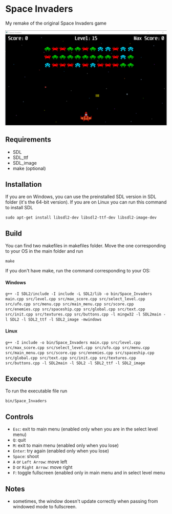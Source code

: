# Space Invaders
My remake of the original Space Invaders game 
  
![alt text](sample_images/img1.png)

## Requirements  
- SDL
- SDL_ttf
- SDL_image
- make (optional)

## Installation
If you are on Windows, you can use the preinstalled SDL version in SDL folder (it's the 64-bit version). If you are on Linux you can run this command to install SDL
```
sudo apt-get install libsdl2-dev libsdl2-ttf-dev libsdl2-image-dev
```
## Build
You can find two makefiles in makefiles folder. Move the one corresponding to your OS in the main folder and run 
```
make
```  
If you don't have make, run the command corresponding to your OS:  
#### Windows
```
g++ -I SDL2/include -I include -L SDL2/lib -o bin/Space_Invaders main.cpp src/level.cpp src/max_score.cpp src/select_level.cpp src/ufo.cpp src/menu.cpp src/main_menu.cpp src/score.cpp src/enemies.cpp src/spaceship.cpp src/global.cpp src/text.cpp src/init.cpp src/textures.cpp src/buttons.cpp -l mingw32 -l SDL2main -l SDL2 -l SDL2_ttf -l SDL2_image -mwindows
```
#### Linux
```
g++ -I include -o bin/Space_Invaders main.cpp src/level.cpp src/max_score.cpp src/select_level.cpp src/ufo.cpp src/menu.cpp src/main_menu.cpp src/score.cpp src/enemies.cpp src/spaceship.cpp src/global.cpp src/text.cpp src/init.cpp src/textures.cpp src/buttons.cpp -l SDL2main -l SDL2 -l SDL2_ttf -l SDL2_image

```

## Execute
To run the executable file run 
```
bin/Space_Invaders
```

## Controls
- `Esc`: exit to main menu (enabled only when you are in the select level menu)
- `Q`: quit
- `M`: exit to main menu (enabled only when you lose)
- `Enter`: try again (enabled only when you lose)
- `Space`: shoot
- `A` or `Left Arrow`: move left
- `D` or `Right Arrow`: move right
- `F`: toggle fullscreen (enabled only in main menu and in select level menu

## Notes
- sometimes, the window doesn't update correctly when passing from windowed mode to fullscreen. 
